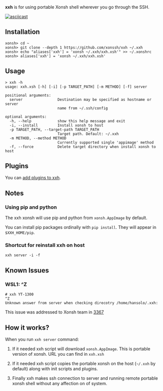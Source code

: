 **xxh** is for using portable Xonsh shell wherever you go through the SSH.

[![asciicast](https://asciinema.org/a/osSEzqnmH9pMYEZibNe2K7ZL7.svg)](https://asciinema.org/a/osSEzqnmH9pMYEZibNe2K7ZL7)

## Installation
```
xonsh> cd ~
xonsh> git clone --depth 1 https://github.com/xonssh/xxh ~/.xxh
xonsh> echo "aliases['xxh'] = 'xonsh ~/.xxh/xxh.xsh'" >> ~/.xonshrc
xonsh> aliases['xxh'] = 'xonsh ~/.xxh/xxh.xsh'
```

## Usage
```
> xxh -h
usage: xxh.xsh [-h] [-i] [-p TARGET_PATH] [-m METHOD] [-f] server

positional arguments:
  server                Destination may be specified as hostname or server
                        name from ~/.ssh/config

optional arguments:
  -h, --help            show this help message and exit
  -i, --install         Install xonsh to host
  -p TARGET_PATH, --target-path TARGET_PATH
                        Target path. Default: ~/.xxh
  -m METHOD, --method METHOD
                        Currently supported single 'appimage' method
  -f, --force           Delete target directory when install xonsh to host
```

## Plugins

You can [add plugins to xxh](plugins/README.md).

## Notes

### Using pip and python

The xxh xonsh will use pip and python from `xonsh.AppImage` by default.

You can install pip packages ordinally with `pip install`. They will appear in `$XXH_HOME/pip`.

### Shortcut for reinstall xxh on host
```
xxh server -i -f
```

## Known Issues

### WSL1: ^Z

```
# xxh YT-1300
^Z
Unknown answer from server when checking direcotry /home/hansolo/.xxh:
```
This issue was addressed to Xonsh team in [3367](https://github.com/xonsh/xonsh/issues/3367)

## How it works?

When you run `xxh server` command:

1. If it needed xxh script will download `xonsh.AppImage`. This is portable version of xonsh. URL you can find in `xxh.xsh`

2. If it needed xxh script copies the portable xonsh on the host (`~/.xxh` by default) along with init scripts and plugins.

3. Finally xxh makes ssh connection to server and running remote portable xonsh shell without any affection on of system.
